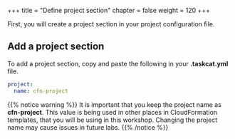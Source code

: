 +++
title = "Define project section"
chapter = false
weight = 120
+++

First, you will create a project section in your project configuration file.

## Add a project section

To add a project section, copy and paste the following in your **.taskcat.yml** file.

```yaml
project:
  name: cfn-project
```

{{% notice warning %}}
It is important that you keep the project name as **cfn-project**. This value is being used in other places in CloudFormation templates, that you will be using in this workshop. Changing the project name may cause issues in future labs.
{{% /notice %}}



